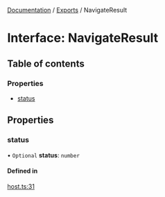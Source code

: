 [Documentation](../README.md) / [Exports](../modules.md) / NavigateResult

# Interface: NavigateResult

## Table of contents

### Properties

- [status](NavigateResult.md#status)

## Properties

### status

• `Optional` **status**: `number`

#### Defined in

[host.ts:31](https://github.com/dtempx/syphonx-core/blob/20fc1c8/host.ts#L31)
